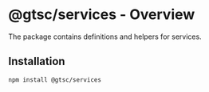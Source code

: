 # @gtsc/services - Overview

The package contains definitions and helpers for services.

## Installation

```shell
npm install @gtsc/services
```
